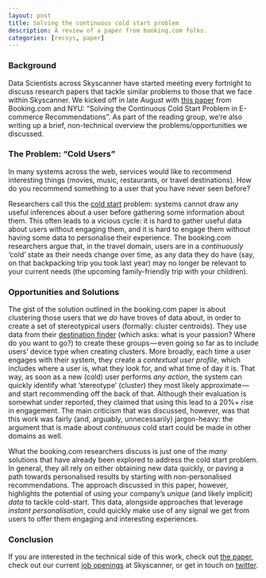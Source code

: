 ```yaml
---
layout: post
title: Solving the continuous cold start problem
description: A review of a paper from booking.com folks.
categories: [recsys, paper]
---
```


### Background
Data Scientists across Skyscanner have started meeting every fortnight to discuss research papers that tackle similar problems to those that we face within Skyscanner. We kicked off in late August with [this paper](https://arxiv.org/abs/1607.07904) from Booking.com and NYU: “Solving the Continuous Cold Start Problem in E-commerce Recommendations”. As part of the reading group, we’re also writing up a brief, non-technical overview the problems/opportunities we discussed.

### The Problem: “Cold Users”
In many systems across the web, services would like to recommend interesting things (movies, music, restaurants, or travel destinations). How do you recommend something to a user that you have never seen before?

Researchers call this the [cold start](https://en.wikipedia.org/wiki/Cold_start) problem: systems cannot draw any useful inferences about a user before gathering some information about them. This often leads to a vicious cycle: it is hard to gather useful data about users without engaging them, and it is hard to engage them without having some data to personalise their experience. The booking.com researchers argue that, in the travel domain, users are in a _continuously_ ‘cold’ state as their needs change over time, as any data they do have (say, on that backpacking trip you took last year) may no longer be relevant to your current needs (the upcoming family-friendly trip with your children).

### Opportunities and Solutions
The gist of the solution outlined in the booking.com paper is about clustering those users that we _do_ have troves of data about, in order to create a set of stereotypical users (formally: cluster centroids). They use data from their [destination finder](http://www.booking.com/destinationfinder.en-gb.html) (which asks: what is your passion? Where do you want to go?) to create these groups — even going so far as to include users’ device type when creating clusters. More broadly, each time a user engages with their system, they create a _contextual user profile_, which includes where a user is, what they look for, and what time of day it is. That way, as soon as a new (cold) user performs _any action_, the system can quickly identify what ‘stereotype’ (cluster) they most likely approximate — and start recommending off the back of that. Although their evaluation is somewhat under reported, they claimed that using this lead to a 20%+ rise in engagement. The main criticism that was discussed, however, was that this work was fairly (and, arguably, unnecessarily) jargon-heavy: the argument that is made about _continuous_ cold start could be made in other domains as well.

What the booking.com researchers discuss is just one of the _many_ solutions that have already been explored to address the cold start problem. In general, they all rely on either obtaining new data quickly, or paving a path towards personalised results by starting with non-personalised recommendations. The approach discussed in this paper, however, highlights the potential of using your company’s _unique_ (and likely implicit) _data_ to tackle cold-start. This data, alongside approaches that leverage _instant personalisation_, could quickly make use of any signal we get from users to offer them engaging and interesting experiences.

### Conclusion
If you are interested in the technical side of this work, check out [the paper](https://arxiv.org/abs/1607.07904), check out our current [job openings](http://www.skyscanner.net/jobs) at Skyscanner, or get in touch on [twitter](https://twitter.com/neal_lathia).
